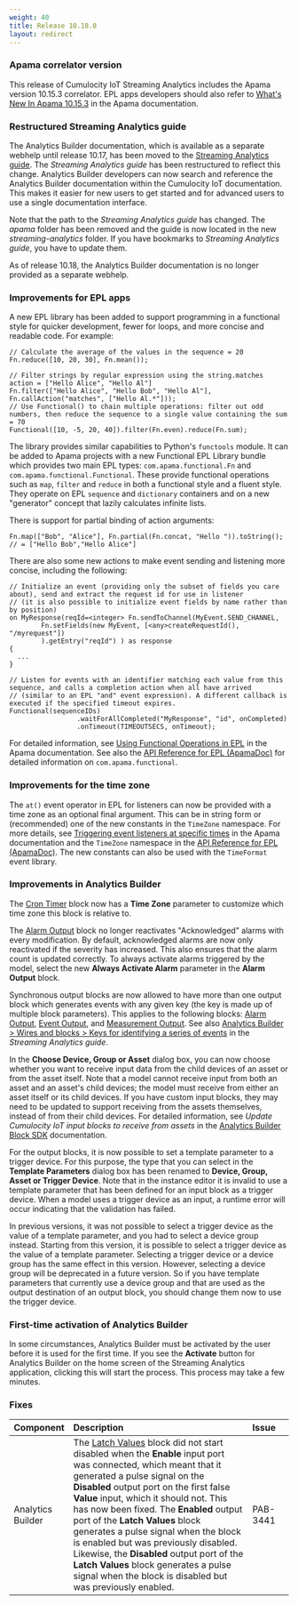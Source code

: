 ```yaml
---
weight: 40
title: Release 10.18.0
layout: redirect
---
```


<!-- The following has been copied to the 10.17 release notes.
TODO:
Copy over all of the new 10.17 release notes, but make sure that the links then go to 10.18.
Maybe repeat here that PAQ 10.18 is already in C8Y 10.17.
-->

### Apama correlator version

This release of Cumulocity IoT Streaming Analytics includes the Apama version 10.15.3 correlator.
EPL apps developers should also refer to [What's New In Apama 10.15.3](https://documentation.softwareag.com/pam/10.15.3/en/webhelp/pam-webhelp/index.html#page/pam-webhelp%2Fco-WhaNewInApa_10153_top.html)
in the Apama documentation.

### Restructured Streaming Analytics guide

The Analytics Builder documentation, which is available as a separate webhelp until release 10.17, has been moved to the [Streaming Analytics guide](https://cumulocity.com/guides/10.18.0/streaming-analytics/overview-streaming-analytics/).
The *Streaming Analytics guide* has been restructured to reflect this change.
Analytics Builder developers can now search and reference the Analytics Builder documentation within the Cumulocity IoT documentation.
This makes it easier for new users to get started and for advanced users to use a single documentation interface.

Note that the path to the *Streaming Analytics guide* has changed.
The *apama* folder has been removed and the guide is now located in the new *streaming-analytics* folder.
If you have bookmarks to *Streaming Analytics guide*, you have to update them.

As of release 10.18, the Analytics Builder documentation is no longer provided as a separate webhelp.

### Improvements for EPL apps

A new EPL library has been added to support programming in a functional style for quicker development, fewer for loops, and more concise and readable code. For example:

```
// Calculate the average of the values in the sequence = 20
Fn.reduce([10, 20, 30], Fn.mean());

// Filter strings by regular expression using the string.matches action = ["Hello Alice", "Hello Al"]
Fn.filter(["Hello Alice", "Hello Bob", "Hello Al"], Fn.callAction("matches", ["Hello Al.*"]));
// Use Functional() to chain multiple operations: filter out odd numbers, then reduce the sequence to a single value containing the sum = 70
Functional([10, -5, 20, 40]).filter(Fn.even).reduce(Fn.sum);
```

The library provides similar capabilities to Python's `functools` module. It can be added to Apama projects with a new Functional EPL Library bundle which provides two main EPL types: `com.apama.functional.Fn` and `com.apama.functional.Functional`. These provide functional operations such as `map`, `filter` and `reduce` in both a functional style and a fluent style. They operate on EPL `sequence` and `dictionary` containers and on a new "generator" concept that lazily calculates infinite lists.

There is support for partial binding of action arguments:

```
Fn.map(["Bob", "Alice"], Fn.partial(Fn.concat, "Hello ")).toString(); // = ["Hello Bob","Hello Alice"]
```

There are also some new actions to make event sending and listening more concise, including the following:

```
// Initialize an event (providing only the subset of fields you care about), send and extract the request id for use in listener
// (it is also possible to initialize event fields by name rather than by position)
on MyResponse(reqId=<integer> Fn.sendToChannel(MyEvent.SEND_CHANNEL,
        Fn.setFields(new MyEvent, [<any>createRequestId(), "/myrequest"])
        ).getEntry("reqId") ) as response
{
  ...
}

// Listen for events with an identifier matching each value from this sequence, and calls a completion action when all have arrived
// (similar to an EPL "and" event expression). A different callback is executed if the specified timeout expires.
Functional(sequenceIDs)
                 .waitForAllCompleted("MyResponse", "id", onCompleted)
                 .onTimeout(TIMEOUTSECS, onTimeout);
```

For detailed information, see [Using Functional Operations in EPL](https://documentation.softwareag.com/pam/10.15.3/en/webhelp/pam-webhelp/index.html#page/pam-webhelp%2Fco-DevApaAppInEpl_using_functional_operations_in_epl.html) in the Apama documentation.
See also the [API Reference for EPL (ApamaDoc)](https://documentation.softwareag.com/pam/10.15.3/en/webhelp/related/ApamaDoc/index.html) for detailed information on `com.apama.functional`.

### Improvements for the time zone

The `at()` event operator in EPL for listeners can now be provided with a time zone as an optional final argument.
This can be in string form or (recommended) one of the new constants in the `TimeZone` namespace.
For more details, see [Triggering event listeners at specific times](https://documentation.softwareag.com/pam/10.15.3/en/webhelp/pam-webhelp/index.html#page/pam-webhelp%2Fta-DevApaAppInEpl_triggering_event_listeners_at_specific_times.html)
in the Apama documentation and the `TimeZone` namespace in the [API Reference for EPL (ApamaDoc)](https://documentation.softwareag.com/pam/10.15.3/en/webhelp/related/ApamaDoc/index.html).
The new constants can also be used with the `TimeFormat` event library.

### Improvements in Analytics Builder

The [Cron Timer](https://cumulocity.com/guides/10.18.0/streaming-analytics/block-reference/#cron-timer) block
now has a **Time Zone** parameter to customize which time zone this block is relative to.

The [Alarm Output](https://cumulocity.com/guides/10.18.0/streaming-analytics/block-reference/#alarm-output) block
no longer reactivates "Acknowledged" alarms with every modification.
By default, acknowledged alarms are now only reactivated if the severity has increased.
This also ensures that the alarm count is updated correctly.
To always activate alarms triggered by the model, select the new **Always Activate Alarm** parameter in the **Alarm Output** block.

Synchronous output blocks are now allowed to have more than one output block which generates events with any given key (the key is made up of multiple block parameters).
This applies to the following blocks: [Alarm Output](https://cumulocity.com/guides/10.18.0/streaming-analytics/block-reference/#alarm-output),
[Event Output](https://cumulocity.com/guides/10.18.0/streaming-analytics/block-reference/#event-output), and
[Measurement Output](https://cumulocity.com/guides/10.18.0/streaming-analytics/block-reference/#measurement-output).
See also [Analytics Builder > Wires and blocks > Keys for identifying a series of events](https://cumulocity.com/guides/10.18.0/streaming-analytics/analytics-builder/#keys-for-identifying-a-series-of-events) in the *Streaming Analytics guide*.

In the **Choose Device, Group or Asset** dialog box, you can now choose whether you want to receive input data
from the child devices of an asset or from the asset itself.
Note that a model cannot receive input from both an asset and an asset's child devices;
the model must receive from either an asset itself or its child devices.
If you have custom input blocks, they may need to be updated to support receiving from the assets themselves,
instead of from their child devices.
For detailed information, see *Update Cumulocity IoT input blocks to receive from assets* in the
[Analytics Builder Block SDK](https://github.com/SoftwareAG/apama-analytics-builder-block-sdk) documentation.

For the output blocks, it is now possible to set a template parameter to a trigger device.
For this purpose, the type that you can select in the **Template Parameters** dialog box has been renamed
to **Device, Group, Asset or Trigger Device**.
Note that in the instance editor it is invalid to use a template parameter that has been defined for an input block as a trigger device.
When a model uses a trigger device as an input, a runtime error will occur indicating that the validation has failed.

In previous versions, it was not possible to select a trigger device as the value of a template parameter,
and you had to select a device group instead. Starting from this version, it is possible to select a
trigger device as the value of a template parameter.
Selecting a trigger device or a device group has the same effect in this version.
However, selecting a device group will be deprecated in a future version.
So if you have template parameters that currently use a device group and that are used as the
output destination of an output block, you should change them now to use the trigger device.

### First-time activation of Analytics Builder

In some circumstances, Analytics Builder must be activated by the user before it is used for the first time. If you see the **Activate** button for Analytics Builder on the home screen of the Streaming Analytics application, clicking this will start the process. This process may take a few minutes.

### Fixes

<table>
<colgroup>
    <col style="width: 15%;">
    <col style="width: 70%;">
    <col style="width: 15%;">
</colgroup>
<thead>
<tr>
<th style="text-align:left">Component</th>
<th style="text-align:left">Description</th>
<th style="text-align:left">Issue</th>
</tr>
</thead>
<tbody>

<tr>
<td style="text-align:left">Analytics Builder</td>
<td style="text-align:left">The <a href="https://cumulocity.com/guides/10.18.0/streaming-analytics/block-reference/#latch-values">Latch Values<a/> block
did not start disabled when the <b>Enable</b> input port was connected,
which meant that it generated a pulse signal on the <b>Disabled</b> output port on the first false <b>Value</b> input, which it should not.
This has now been fixed.
The <b>Enabled</b> output port of the <b>Latch Values</b> block generates a pulse signal when the block is enabled but was previously disabled.
Likewise, the <b>Disabled</b> output port of the <b>Latch Values</b> block generates a pulse signal when the block is disabled but was previously enabled.</td>
<td style="text-align:left">PAB-3441</td>
</tr>

</tbody>
</table>
